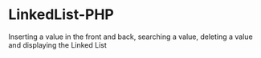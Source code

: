 # LinkedList-PHP
Inserting a value in the front and back, searching a value, deleting a value and displaying the Linked List
